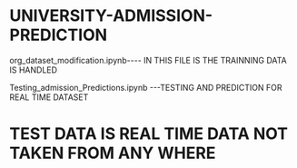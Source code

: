 # UNIVERSITY-ADMISSION-PREDICTION
org_dataset_modification.ipynb---- IN THIS FILE IS THE TRAINNING DATA IS HANDLED

Testing_admission_Predictions.ipynb   ---TESTING AND PREDICTION FOR REAL TIME DATASET 

# TEST DATA IS REAL TIME DATA NOT TAKEN FROM ANY WHERE
